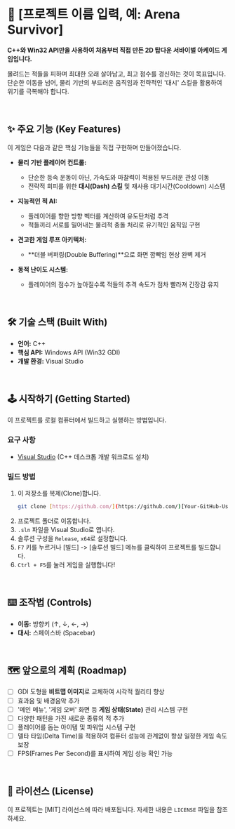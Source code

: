 # 🚀 [프로젝트 이름 입력, 예: Arena Survivor]


**C++와 Win32 API만을 사용하여 처음부터 직접 만든 2D 탑다운 서바이벌 아케이드 게임입니다.**

몰려드는 적들을 피하며 최대한 오래 살아남고, 최고 점수를 경신하는 것이 목표입니다. 단순한 이동을 넘어, 물리 기반의 부드러운 움직임과 전략적인 '대시' 스킬을 활용하여 위기를 극복해야 합니다.

<br>

## ✨ 주요 기능 (Key Features)

이 게임은 다음과 같은 핵심 기능들을 직접 구현하며 만들어졌습니다.

* **물리 기반 플레이어 컨트롤:**
    * 단순한 등속 운동이 아닌, 가속도와 마찰력이 적용된 부드러운 관성 이동
    * 전략적 회피를 위한 **대시(Dash) 스킬** 및 재사용 대기시간(Cooldown) 시스템

* **지능적인 적 AI:**
    * 플레이어를 향한 방향 벡터를 계산하여 유도탄처럼 추격
    * 적들끼리 서로를 밀어내는 물리적 충돌 처리로 유기적인 움직임 구현

* **견고한 게임 루프 아키텍처:**
    * **더블 버퍼링(Double Buffering)**으로 화면 깜빡임 현상 완벽 제거

* **동적 난이도 시스템:**
    * 플레이어의 점수가 높아질수록 적들의 추격 속도가 점차 빨라져 긴장감 유지


<br>

## 🛠️ 기술 스택 (Built With)

* **언어:** C++
* **핵심 API:** Windows API (Win32 GDI)
* **개발 환경:** Visual Studio

<br>

## 🕹️ 시작하기 (Getting Started)

이 프로젝트를 로컬 컴퓨터에서 빌드하고 실행하는 방법입니다.

### 요구 사항

* [Visual Studio](https://visualstudio.microsoft.com/) (C++ 데스크톱 개발 워크로드 설치)

### 빌드 방법

1.  이 저장소를 복제(Clone)합니다.
    ```sh
    git clone [https://github.com/](https://github.com/)[Your-GitHub-Username]/[Your-Repository-Name].git
    ```
2.  프로젝트 폴더로 이동합니다.
3.  `.sln` 파일을 Visual Studio로 엽니다.
4.  솔루션 구성을 `Release`, `x64`로 설정합니다.
5.  `F7` 키를 누르거나 [빌드] -> [솔루션 빌드] 메뉴를 클릭하여 프로젝트를 빌드합니다.
6.  `Ctrl + F5`를 눌러 게임을 실행합니다!

<br>

## ⌨️ 조작법 (Controls)

* **이동:** 방향키 (↑, ↓, ←, →)
* **대시:** 스페이스바 (Spacebar)

<br>

## 🗺️ 앞으로의 계획 (Roadmap)

* [ ] GDI 도형을 **비트맵 이미지**로 교체하여 시각적 퀄리티 향상
* [ ] 효과음 및 배경음악 추가
* [ ] '메인 메뉴', '게임 오버' 화면 등 **게임 상태(State)** 관리 시스템 구현
* [ ] 다양한 패턴을 가진 새로운 종류의 적 추가
* [ ] 플레이어를 돕는 아이템 및 파워업 시스템 구현
* [ ] 델타 타임(Delta Time)을 적용하여 컴퓨터 성능에 관계없이 항상 일정한 게임 속도 보장
* [ ] FPS(Frames Per Second)를 표시하여 게임 성능 확인 가능

<br>

## 📄 라이선스 (License)

이 프로젝트는 [MIT] 라이선스에 따라 배포됩니다. 자세한 내용은 `LICENSE` 파일을 참조하세요.

